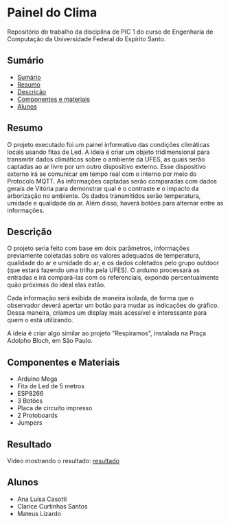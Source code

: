 # Painel do Clima
Repositório do trabalho da disciplina de PIC 1 do curso de Engenharia de Computação da Universidade Federal do Espírito Santo.

## Sumário
* [Sumário](#sumario)
* [Resumo](#resumo)
* [Descrição](#descrição)
* [Componentes e materiais](#componentes-e-materiais)
* [Alunos](#alunos)

## Resumo
O projeto executado foi um painel informativo das condições climáticas locais usando fitas de Led. 
A ideia é criar um objeto tridimensional para transmitir dados climáticos sobre o ambiente da UFES, as quais serão captadas ao ar livre por um outro dispositivo externo.
Esse dispositivo externo irá se comunicar em tempo real com o interno por meio do Protocolo MQTT.
As informações captadas serão comparadas com dados gerais de Vitória para demonstrar qual é o contraste e o impacto da arborização no ambiente. 
Os dados transmitidos serão temperatura, umidade e qualidade do ar. Além disso, haverá botões para alternar entre as informações.

## Descrição
O projeto seria feito com base em dois parâmetros, informações previamente coletadas sobre os valores adequados de temperatura, qualidade do ar e umidade do ar, e os dados coletados pelo grupo outdoor (que estará fazendo uma trilha pela UFES).
O arduino processará as entradas e irá compará-las com os referenciais, expondo percentualmente quão próximas do ideal elas estão.

Cada informação será exibida de maneira isolada, de forma que o observador deverá apertar um botão para mudar as indicações do gráfico. 
Dessa maneira, criamos um display mais acessível e interessante para quem o está utilizando.

A ideia é criar algo similar ao projeto "Respiramos", instalada na Praça Adolpho Bloch, em São Paulo.

## Componentes e Materiais
* Arduino Mega
* Fita de Led de 5 metros
* ESP8266
* 3 Botões
* Placa de circuito impresso
* 2 Protoboards
* Jumpers

## Resultado
Video mostrando o resultado: [resultado]()

## Alunos
* Ana Luisa Casotti
* Clarice Curtinhas Santos
* Mateus Lizardo
